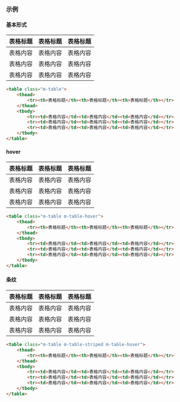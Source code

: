 ### 示例
#### 基本形式

<table class="m-table">
    <thead>
        <tr><th>表格标题</th><th>表格标题</th><th>表格标题</th></tr>
    </thead>
    <tbody>
        <tr><td>表格内容</td><td>表格内容</td><td>表格内容</td></tr>
        <tr><td>表格内容</td><td>表格内容</td><td>表格内容</td></tr>
        <tr><td>表格内容</td><td>表格内容</td><td>表格内容</td></tr>
    </tbody>
</table>

```html
<table class="m-table">
    <thead>
        <tr><th>表格标题</th><th>表格标题</th><th>表格标题</th></tr>
    </thead>
    <tbody>
        <tr><td>表格内容</td><td>表格内容</td><td>表格内容</td></tr>
        <tr><td>表格内容</td><td>表格内容</td><td>表格内容</td></tr>
        <tr><td>表格内容</td><td>表格内容</td><td>表格内容</td></tr>
    </tbody>
</table>
```

#### hover

<table class="m-table m-table-hover">
    <thead>
        <tr><th>表格标题</th><th>表格标题</th><th>表格标题</th></tr>
    </thead>
    <tbody>
        <tr><td>表格内容</td><td>表格内容</td><td>表格内容</td></tr>
        <tr><td>表格内容</td><td>表格内容</td><td>表格内容</td></tr>
        <tr><td>表格内容</td><td>表格内容</td><td>表格内容</td></tr>
    </tbody>
</table>

```html
<table class="m-table m-table-hover">
    <thead>
        <tr><th>表格标题</th><th>表格标题</th><th>表格标题</th></tr>
    </thead>
    <tbody>
        <tr><td>表格内容</td><td>表格内容</td><td>表格内容</td></tr>
        <tr><td>表格内容</td><td>表格内容</td><td>表格内容</td></tr>
        <tr><td>表格内容</td><td>表格内容</td><td>表格内容</td></tr>
    </tbody>
</table>
```

#### 条纹

<table class="m-table m-table-striped m-table-hover">
    <thead>
        <tr><th>表格标题</th><th>表格标题</th><th>表格标题</th></tr>
    </thead>
    <tbody>
        <tr><td>表格内容</td><td>表格内容</td><td>表格内容</td></tr>
        <tr><td>表格内容</td><td>表格内容</td><td>表格内容</td></tr>
        <tr><td>表格内容</td><td>表格内容</td><td>表格内容</td></tr>
    </tbody>
</table>

```html
<table class="m-table m-table-striped m-table-hover">
    <thead>
        <tr><th>表格标题</th><th>表格标题</th><th>表格标题</th></tr>
    </thead>
    <tbody>
        <tr><td>表格内容</td><td>表格内容</td><td>表格内容</td></tr>
        <tr><td>表格内容</td><td>表格内容</td><td>表格内容</td></tr>
        <tr><td>表格内容</td><td>表格内容</td><td>表格内容</td></tr>
    </tbody>
</table>
```
